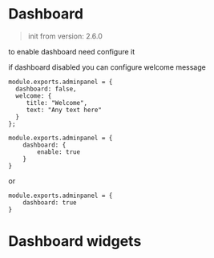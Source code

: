 # Dashboard

> init from version: 2.6.0

to enable dashboard need configure it 

if dashboard disabled you can configure welcome message

```
module.exports.adminpanel = { 
  dashboard: false,
  welcome: {
     title: "Welcome",
     text: "Any text here"
  }
};

```


```
module.exports.adminpanel = {
    dashboard: {
        enable: true
    }
}
```

or 

```
module.exports.adminpanel = {
    dashboard: true
}

```




# Dashboard widgets
